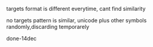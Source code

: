 

targets format is different everytime, cant find similarity

no targets pattern is similar, unicode plus other symbols randomly,discarding temporarely

done-14dec